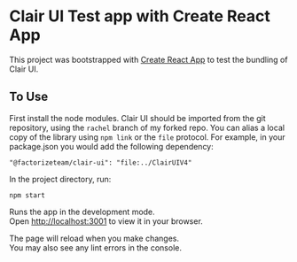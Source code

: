 # Clair UI Test app with Create React App

This project was bootstrapped with [Create React App](https://github.com/facebook/create-react-app) to test the bundling of Clair UI.

## To Use

First install the node modules. Clair UI should be imported from the git repository, using the `rachel` branch of my forked repo. You can alias a local copy of the library using `npm link` or the `file` protocol. For example, in your package.json you would add the following dependency:

`"@factorizeteam/clair-ui": "file:../ClairUIV4"`

In the project directory, run:

`npm start`

Runs the app in the development mode.\
Open [http://localhost:3001](http://localhost:3001) to view it in your browser.

The page will reload when you make changes.\
You may also see any lint errors in the console.
